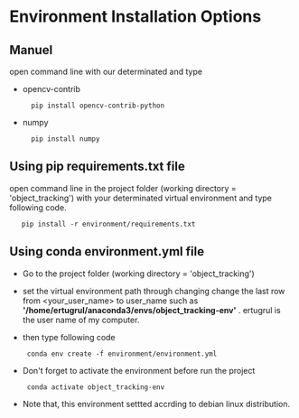 # Environment Installation Options

## Manuel 
open command line with our determinated  and type

- opencv-contrib 

        pip install opencv-contrib-python

- numpy 

        pip install numpy

## Using pip requirements.txt file
open command line in the project folder (working directory = 'object_tracking') with your determinated virtual environment and type following code.

       pip install -r environment/requirements.txt 

## Using conda environment.yml file
- Go to the project folder (working directory = 'object_tracking')
- set the virtual environment path  through changing change the last row from <your_user_name> to user_name such as 
__'/home/ertugrul/anaconda3/envs/object_tracking-env'__ . ertugrul is the user name of my computer.
- then type following code

       conda env create -f environment/environment.yml
- Don't forget to activate the environment before run the project
       
       conda activate object_tracking-env
- Note that, this environment settted accrding to debian linux distribution.